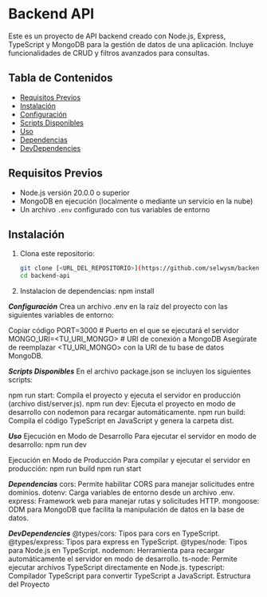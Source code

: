 # Backend API

Este es un proyecto de API backend creado con Node.js, Express, TypeScript y MongoDB para la gestión de datos de una aplicación. Incluye funcionalidades de CRUD y filtros avanzados para consultas.

## Tabla de Contenidos

- [Requisitos Previos](#requisitos-previos)
- [Instalación](#instalación)
- [Configuración](#configuración)
- [Scripts Disponibles](#scripts-disponibles)
- [Uso](#uso)
- [Dependencias](#dependencias)
- [DevDependencies](#devdependencies)


## Requisitos Previos

- Node.js versión 20.0.0 o superior
- MongoDB en ejecución (localmente o mediante un servicio en la nube)
- Un archivo `.env` configurado con tus variables de entorno

## Instalación

1. Clona este repositorio:
   ```bash
   git clone [<URL_DEL_REPOSITORIO>](https://github.com/selwysm/backend-api.git)
   cd backend-api

2. Instalacion de dependencias:
   npm install
   
***Configuración***
Crea un archivo .env en la raíz del proyecto con las siguientes variables de entorno:

Copiar código
PORT=3000            # Puerto en el que se ejecutará el servidor
MONGO_URI=<TU_URI_MONGO> # URI de conexión a MongoDB
Asegúrate de reemplazar <TU_URI_MONGO> con la URI de tu base de datos MongoDB.

***Scripts Disponibles***
En el archivo package.json se incluyen los siguientes scripts:

npm run start: Compila el proyecto y ejecuta el servidor en producción (archivo dist/server.js).
npm run dev: Ejecuta el proyecto en modo de desarrollo con nodemon para recargar automáticamente.
npm run build: Compila el código TypeScript en JavaScript y genera la carpeta dist.

***Uso***
Ejecución en Modo de Desarrollo
Para ejecutar el servidor en modo de desarrollo:
npm run dev

Ejecución en Modo de Producción
Para compilar y ejecutar el servidor en producción:
npm run build
npm run start


***Dependencias***
cors: Permite habilitar CORS para manejar solicitudes entre dominios.
dotenv: Carga variables de entorno desde un archivo .env.
express: Framework web para manejar rutas y solicitudes HTTP.
mongoose: ODM para MongoDB que facilita la manipulación de datos en la base de datos.

***DevDependencies***
@types/cors: Tipos para cors en TypeScript.
@types/express: Tipos para express en TypeScript.
@types/node: Tipos para Node.js en TypeScript.
nodemon: Herramienta para recargar automáticamente el servidor en modo de desarrollo.
ts-node: Permite ejecutar archivos TypeScript directamente en Node.js.
typescript: Compilador TypeScript para convertir TypeScript a JavaScript.
Estructura del Proyecto

